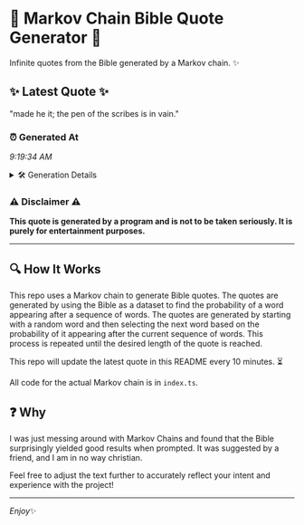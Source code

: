 # 📖 Markov Chain Bible Quote Generator 📖

Infinite quotes from the Bible generated by a Markov chain. ✨

## ✨ Latest Quote ✨
"made he it; the pen of the scribes is in vain."

### ⏰ Generated At
*9:19:34 AM*

<details>
    <summary>🛠️ Generation Details</summary>
    <p>
        <strong>🌱 Seed:</strong> made<br>
        <strong>🔄 Iterations:</strong> 10<br>
        <strong>📜 Context History:</strong><br>[ made ]: he<br>[ made, he ]: it;<br>[ made, he, it; ]: the<br>[ made, he, it;, the ]: pen<br>[ made, he, it;, the, pen ]: of<br>[ made, he, it;, the, pen, of ]: the<br>[ he, it;, the, pen, of, the ]: scribes<br>[ it;, the, pen, of, the, scribes ]: is<br>[ the, pen, of, the, scribes, is ]: in<br>[ pen, of, the, scribes, is, in ]: vain.<br>
    </p>
</details>

### ⚠️ Disclaimer ⚠️
**This quote is generated by a program and is not to be taken seriously. It is purely for entertainment purposes.**

---

## 🔍 How It Works

This repo uses a Markov chain to generate Bible quotes. The quotes are generated by using the Bible as a dataset to find the probability of a word appearing after a sequence of words. The quotes are generated by starting with a random word and then selecting the next word based on the probability of it appearing after the current sequence of words. This process is repeated until the desired length of the quote is reached.

This repo will update the latest quote in this README every 10 minutes. ⏳

All code for the actual Markov chain is in `index.ts`.

## ❓ Why

I was just messing around with Markov Chains and found that the Bible surprisingly yielded good results when prompted. 
It was suggested by a friend, and I am in no way christian.

Feel free to adjust the text further to accurately reflect your intent and experience with the project!

---

*Enjoy*✨
